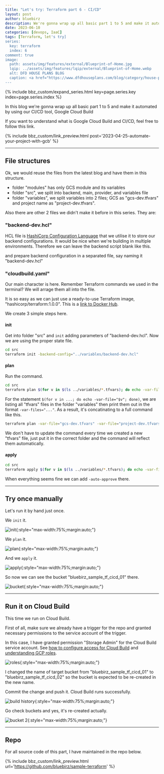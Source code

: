 ```yaml
---
title: "Let's try: Terraform part 6 - CI/CD"
layout: post
author: bluebirz
description: We're gonna wrap up all basic part 1 to 5 and make it automated by using our CI/CD tool, Google Cloud Build
date: 2023-06-10
categories: [devops, IaaC]
tags: [Terraform, let's try]
series:
  key: terraform
  index: 6
comment: true
image:
  path: assets/img/features/external/Blueprint-of-Home.jpg
  lqip: ../assets/img/features/lqip/external/Blueprint-of-Home.webp
  alt: DFD HOUSE PLANS BLOG
  caption: <a href="https://www.dfdhouseplans.com/blog/category/house-plans/">DFD HOUSE PLANS BLOG</a>
---
```


{% include bbz_custom/expand_series.html key=page.series.key index=page.series.index %}

In this blog we're gonna wrap up all basic part 1 to 5 and make it automated by using our CI/CD tool, Google Cloud Build

If you want to understand what is Google Cloud Build and CI/CD, feel free to follow this link.

{% include bbz_custom/link_preview.html post='2023-04-25-automate-your-project-with-gcb' %}

---

## File structures

Ok, we would reuse the files from the latest blog and have them in this structure.

<script src="https://gist.github.com/bluebirz/3256d7965890fabc5d4cacc3823e75f9.js?file=tree.md"></script>

- folder "modules" has only GCS module and its variables
- folder "src", we split into backend, main, provider, and variables file
- folder "variables", we split variables into 2 files; GCS as "gcs-dev.tfvars" and project name as "project-dev.tfvars".

Also there are other 2 files we didn't make it before in this series. They are:

### "backend-dev.hcl"

HCL file is [HashiCorp Configuration Language](https://github.com/hashicorp/hcl) that we utilise it to store our backend configurations. It would be nice when we're building in multiple environments. Therefore we can leave the backend script blank like this.

<script src="https://gist.github.com/bluebirz/3256d7965890fabc5d4cacc3823e75f9.js?file=backend.tf"></script>

and prepare backend configuration in a separated file, say naming it "backend-dev.hcl"

<script src="https://gist.github.com/bluebirz/3256d7965890fabc5d4cacc3823e75f9.js?file=backend-dev.hcl"></script>

### "cloudbuild.yaml"

Our main character is here. Remember Terraform commands we used in the terminal? We will arrage them all into the file.

<script src="https://gist.github.com/bluebirz/3256d7965890fabc5d4cacc3823e75f9.js?file=cloudbuild.yaml"></script>

It is so easy as we can just use a ready-to-use Terraform image, "hashicorp/terraform:1.0.0". This is a [link to Docker Hub](https://hub.docker.com/r/hashicorp/terraform).

We create 3 simple steps here.

#### init

Get into folder "src" and `init` adding parameters of "backend-dev.hcl". Now we are using the proper state file.

```sh
cd src
terraform init -backend-config="../variables/backend-dev.hcl"
```

#### plan

Run the command.

```sh
cd src
terraform plan $(for v in $(ls ../variables/*.tfvars); do echo -var-file="$v"; done)
```

For the statement `$(for v in ...; do echo -var-file="$v"; done)`, we are listing all "tfvars" files in the folder "variables" then print them out in the format `-var-files="..."`. As a result, it's concatinating to a full command like this.

```sh
terraform plan -var-file="gcs-dev.tfvars" -var-file="project-dev.tfvars"
```

We don't have to update the command every time we created a new "tfvars" file, just put it in the correct folder and the command will reflect them automatically.

#### apply

```sh
cd src
terraform apply $(for v in $(ls ../variables/*.tfvars); do echo -var-file="$v"; done) -auto-approve
```

When everything seems fine we can add `-auto-approve` there.

---

## Try once manually

Let's run it by hand just once.

We `init` it.

![init](https://bluebirzdotnet.s3.ap-southeast-1.amazonaws.com/terraform/p6/01-init.png){:style="max-width:75%;margin:auto;"}

We `plan` it.

![plan](https://bluebirzdotnet.s3.ap-southeast-1.amazonaws.com/terraform/p6/02-plan.png){:style="max-width:75%;margin:auto;"}

And we `apply` it.

![apply](https://bluebirzdotnet.s3.ap-southeast-1.amazonaws.com/terraform/p6/03-apply.png){:style="max-width:75%;margin:auto;"}

So now we can see the bucket "bluebirz_sample_tf_cicd_01" there.

![bucket](https://bluebirzdotnet.s3.ap-southeast-1.amazonaws.com/terraform/p6/04-result-manual.png){:style="max-width:75%;margin:auto;"}

---

## Run it on Cloud Build

This time we run on Cloud Build.

First of all, make sure we already have a trigger for the repo and granted necessary permissions to the service account of the trigger.

In this case, I have granted permission "Storage Admin" for the Cloud Build service account. See [how to configure access for Cloud Build](https://cloud.google.com/build/docs/securing-builds/configure-access-for-cloud-build-service-account) and [understanding GCP roles](https://cloud.google.com/iam/docs/understanding-roles).

![roles](https://bluebirzdotnet.s3.ap-southeast-1.amazonaws.com/terraform/p6/05-cloudbuild-permission.png){:style="max-width:75%;margin:auto;"}

I changed the name of target bucket from "bluebirz_sample_tf_cicd\_01" to "bluebirz_sample_tf_cicd_02" so the bucket is expected to be re-created in the new name.

Commit the change and push it. Cloud Build runs successfully.

![build history](https://bluebirzdotnet.s3.ap-southeast-1.amazonaws.com/terraform/p6/06-build-complete.png){:style="max-width:75%;margin:auto;"}

Go check buckets and yes, it's re-created actually.

![bucket 2](https://bluebirzdotnet.s3.ap-southeast-1.amazonaws.com/terraform/p6/07-result-gcb.png){:style="max-width:75%;margin:auto;"}

---

## Repo

For all source code of this part, I have maintained in the repo below.

{% include bbz_custom/link_preview.html url='<https://github.com/bluebirz/sample-terraform>' %}

